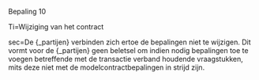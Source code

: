 Bepaling 10

Ti=Wijziging van het contract

sec=De {_partijen} verbinden zich ertoe de bepalingen niet te wijzigen. Dit vormt voor de {_partijen} geen beletsel om indien nodig bepalingen toe te voegen betreffende met de transactie verband houdende vraagstukken, mits deze niet met de modelcontractbepalingen in strijd zijn.
